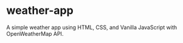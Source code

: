 # weather-app
A simple weather app using HTML, CSS, and Vanilla JavaScript with OpenWeatherMap API.
